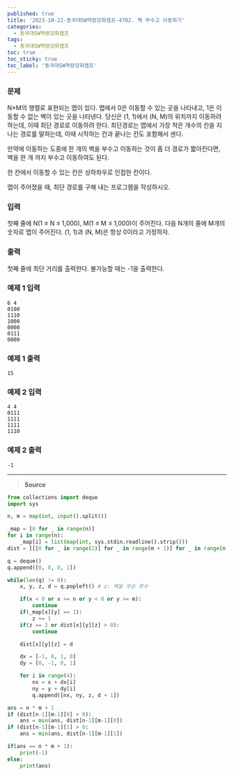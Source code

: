 ```yaml
---
published: true
title: '2023-10-22-동국대SW역량강화캠프-4702. 벽 부수고 이동하기'
categories:
  - 동국대SW역량강화캠프
tags:
  - 동국대SW역량강화캠프
toc: true
toc_sticky: true
toc_label: '동국대SW역량강화캠프'
---
```


### **문제**

N×M의 행렬로 표현되는 맵이 있다. 맵에서 0은 이동할 수 있는 곳을 나타내고, 1은 이동할 수 없는 벽이 있는 곳을 나타낸다. 당신은 (1, 1)에서 (N, M)의 위치까지 이동하려 하는데, 이때 최단 경로로 이동하려 한다. 최단경로는 맵에서 가장 적은 개수의 칸을 지나는 경로를 말하는데, 이때 시작하는 칸과 끝나는 칸도 포함해서 센다.

만약에 이동하는 도중에 한 개의 벽을 부수고 이동하는 것이 좀 더 경로가 짧아진다면, 벽을 한 개 까지 부수고 이동하여도 된다.

한 칸에서 이동할 수 있는 칸은 상하좌우로 인접한 칸이다.

맵이 주어졌을 때, 최단 경로를 구해 내는 프로그램을 작성하시오.

### **입력**

첫째 줄에 N(1 ≤ N ≤ 1,000), M(1 ≤ M ≤ 1,000)이 주어진다. 다음 N개의 줄에 M개의 숫자로 맵이 주어진다. (1, 1)과 (N, M)은 항상 0이라고 가정하자.

### **출력**

첫째 줄에 최단 거리를 출력한다. 불가능할 때는 -1을 출력한다.

### **예제 1 입력**

```
6 4
0100
1110
1000
0000
0111
0000
```

### **예제 1 출력**

```
15
```

### **예제 2 입력**

```
4 4
0111
1111
1111
1110
```

### **예제 2 출력**

```
-1
```

---

> **Source**

```python
from collections import deque
import sys

n, m = map(int, input().split())

_map = [0 for _ in range(n)]
for i in range(n):
	_map[i] = list(map(int, sys.stdin.readline().strip()))
dist = [[[0 for _ in range(2)] for _ in range(m + 1)] for _ in range(n + 1)]

q = deque()
q.append([0, 0, 0, 1])

while(len(q) != 0):
	x, y, z, d = q.popleft() # z: 벽을 부순 횟수

	if(x < 0 or x >= n or y < 0 or y >= m):
		continue
	if(_map[x][y] == 1):
		z += 1
	if(z == 2 or dist[x][y][z] > 0):
		continue

	dist[x][y][z] = d

	dx = [-1, 0, 1, 0]
	dy = [0, -1, 0, 1]

	for i in range(4):
		nx = x + dx[i]
		ny = y + dy[i]
		q.append([nx, ny, z, d + 1])

ans = n * m + 1
if (dist[n-1][m-1][0] > 0):
	ans = min(ans, dist[n-1][m-1][0])
if (dist[n-1][m-1][1] > 0:
	ans = min(ans, dist[n-1][m-1][1])

if(ans == n * m + 1):
	print(-1)
else:
	print(ans)
```
